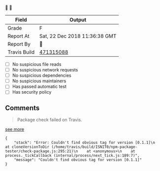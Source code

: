 :robot: :rotating_light:

| Field | Output |
|----|----|
| Grade | F |
| Report At | Sat, 22 Dec 2018 11:36:38 GMT |
| Report By | :robot: |
| Travis Build | [471315088](https://travis-ci.org/ISNIT0/npm-package-tester/builds/471315088) |
    
- [ ] No suspicious file reads
- [ ] No suspicious network requests
- [ ] No suspicious dependencies
- [ ] No suspicious maintainers
- [ ] Has passed automatic test
- [ ] Has security policy

## Comments
> Package check failed on Travis.

[see more](https://travis-ci.org/ISNIT0/npm-package-tester/branches)

```
{
	"stack": "Error: Couldn't find obvious tag for version [0.1.1]\n    at cloneVersionToDir (/home/travis/build/ISNIT0/npm-package-tester/check-package.js:295:21)\n    at <anonymous>\n    at process._tickCallback (internal/process/next_tick.js:189:7)",
	"message": "Couldn't find obvious tag for version [0.1.1]"
}
```

